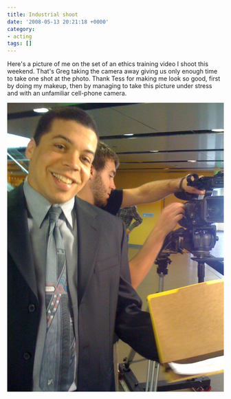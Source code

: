 ```yaml
---
title: Industrial shoot
date: '2008-05-13 20:21:18 +0000'
category:
- acting
tags: []
---
```

Here's a picture of me on the set of an
ethics training video I shoot this weekend. That's Greg taking the camera away
giving us only enough time to take one shot at the photo. Thank Tess for making
me look so good, first by doing my makeup, then by managing to take this picture
under stress and with an unfamiliar cell-phone camera.

![LRN shoot](images/lrn-set.jpg)
